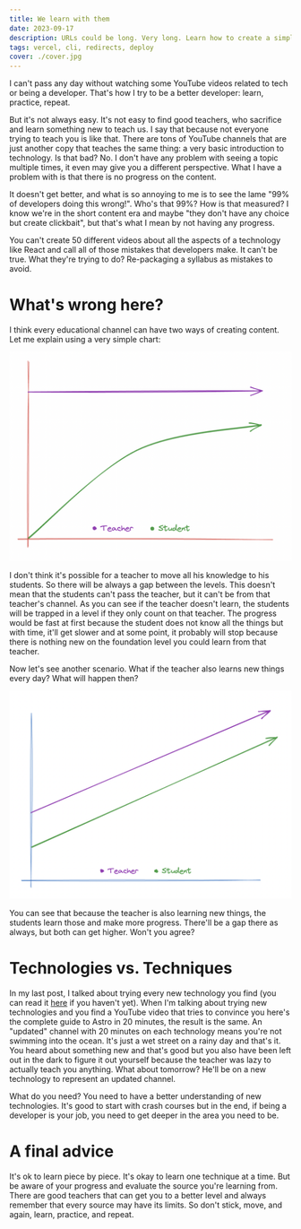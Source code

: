 ```yaml
---
title: We learn with them
date: 2023-09-17
description: URLs could be long. Very long. Learn how to create a simple URL Shortener for your website using Vercel redirects feature.
tags: vercel, cli, redirects, deploy
cover: ./cover.jpg
---
```


I can't pass any day without watching some YouTube videos related to tech or being a developer. That's how I try to be a better developer: learn, practice, repeat.

But it's not always easy. It's not easy to find good teachers, who sacrifice and learn something new to teach us. I say that because not everyone trying to teach you is like that. There are tons of YouTube channels that are just another copy that teaches the same thing: a very basic introduction to technology. Is that bad? No. I don't have any problem with seeing a topic multiple times, it even may give you a different perspective. What I have a problem with is that there is no progress on the content.

It doesn't get better, and what is so annoying to me is to see the lame "99% of developers doing this wrong!". Who's that 99%? How is that measured? I know we're in the short content era and maybe "they don't have any choice but create clickbait", but that's what I mean by not having any progress.

You can't create 50 different videos about all the aspects of a technology like React and call all of those mistakes that developers make. It can't be true. What they're trying to do? Re-packaging a syllabus as mistakes to avoid.

# What's wrong here?

I think every educational channel can have two ways of creating content. Let me explain using a very simple chart:

![No learning, no progress](./no-progress.png)

I don't think it's possible for a teacher to move all his knowledge to his students. So there will be always a gap between the levels. This doesn't mean that the students can't pass the teacher, but it can't be from that teacher's channel. As you can see if the teacher doesn't learn, the students will be trapped in a level if they only count on that teacher. The progress would be fast at first because the student does not know all the things but with time, it'll get slower and at some point, it probably will stop because there is nothing new on the foundation level you could learn from that teacher.

Now let's see another scenario. What if the teacher also learns new things every day? What will happen then?

![Learn together](./learn-together.png)

You can see that because the teacher is also learning new things, the students learn those and make more progress. There'll be a gap there as always, but both can get higher. Won't you agree?

# Technologies vs. Techniques

In my last post, I talked about trying every new technology you find (you can read it [here](/blog/try-everything-absolutely-everything) if you haven't yet). When I'm talking about trying new technologies and you find a YouTube video that tries to convince you here's the complete guide to Astro in 20 minutes, the result is the same. An "updated" channel with 20 minutes on each technology means you're not swimming into the ocean. It's just a wet street on a rainy day and that's it. You heard about something new and that's good but you also have been left out in the dark to figure it out yourself because the teacher was lazy to actually teach you anything. What about tomorrow? He'll be on a new technology to represent an updated channel.

What do you need? You need to have a better understanding of new technologies. It's good to start with crash courses but in the end, if being a developer is your job, you need to get deeper in the area you need to be.

# A final advice

It's ok to learn piece by piece. It's okay to learn one technique at a time. But be aware of your progress and evaluate the source you're learning from. There are good teachers that can get you to a better level and always remember that every source may have its limits. So don't stick, move, and again, learn, practice, and repeat.
